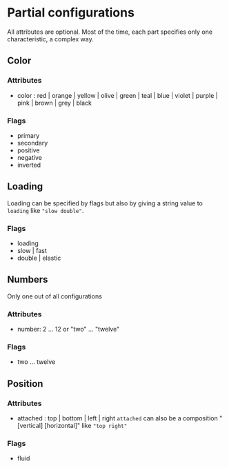 # Partial configurations

All attributes are optional.
Most of the time, each part specifies only one characteristic, a complex way.

## Color

### Attributes

- color : red | orange | yellow | olive | green | teal | blue | violet | purple | pink | brown | grey | black

### Flags

- primary
- secondary
- positive
- negative
- inverted

## Loading

Loading can be specified by flags but also by giving a string value to `loading` like `"slow double"`.

### Flags

- loading
- slow | fast
- double | elastic

## Numbers

Only one out of all configurations

### Attributes

- number: 2 ... 12 or "two" ... "twelve"

### Flags

- two ... twelve

## Position

### Attributes

- attached : top | bottom | left | right
`attached` can also be a composition "[vertical] [horizontal]" like `"top right"`

### Flags

- fluid